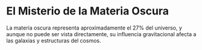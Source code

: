 # El Misterio de la Materia Oscura

La materia oscura representa aproximadamente el 27% del universo, y aunque no puede ser vista directamente, su influencia gravitacional afecta a las galaxias y estructuras del cosmos.
